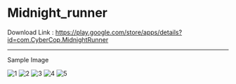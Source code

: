 # Midnight_runner 
Download Link : https://play.google.com/store/apps/details?id=com.CyberCop.MidnightRunner
*******************************************************************
Sample Image 

![1](https://user-images.githubusercontent.com/86399728/178049669-fb336ab9-a12d-4a04-93ef-a043a35a7126.png)
![2](https://user-images.githubusercontent.com/86399728/178049680-8c3dce31-689f-49ea-9b54-6046146f0f35.png)
![3](https://user-images.githubusercontent.com/86399728/178049690-b9c88fdd-c7a3-4b3e-b552-1facf32b736f.png)
![4](https://user-images.githubusercontent.com/86399728/178049698-88acaf1a-6d54-4fb9-87d5-7b97ede6f5a3.png)
![5](https://user-images.githubusercontent.com/86399728/178049706-e4aa323a-6e5a-4fab-b83b-38dc51a3a133.png)
